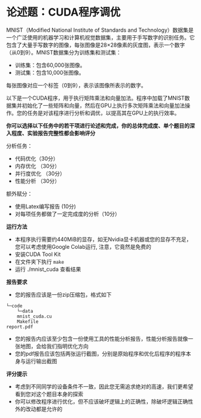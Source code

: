# 论述题：CUDA程序调优

MNIST（Modified National Institute of Standards and Technology）数据集是一个广泛使用的机器学习和计算机视觉数据集，主要用于手写数字的识别任务。它包含了大量手写数字的图像，每张图像是28×28像素的灰度图，表示一个数字（从0到9）。MNIST数据集分为训练集和测试集：

- 训练集：包含60,000张图像。
- 测试集：包含10,000张图像。

每张图像对应一个标签（0到9），表示该图像所表示的数字。

以下是一个CUDA程序，用于执行矩阵乘法和向量加法。程序中加载了MNIST数据集并初始化了一些矩阵和向量，然后在GPU上执行多次矩阵乘法和向量加法操作。您的任务是对该程序进行分析和调优，以提高其在GPU上的执行效率。

**你可以选择以下任务中的若干项进行论述和完成，你的总体完成度、单个题目的深入程度、实验报告完整性都会影响评分**

分析任务：

- 代码优化（30分）
- 内存优化 （30分）
- 并行度优化 （30分）
- 性能分析 （30分）

额外赋分：

- 使用Latex编写报告 (10分)
- 对每项任务都做了一定完成度的分析（10分）


**运行方法**

- 本程序执行需要约440MiB的显存，如无Nvidia显卡机器或您的显存不充足，您可以考虑使用Google Colab运行, 注意，它竟然是免费的
- 安装CUDA Tool Kit
- 在文件夹下执行 `make`
- 运行 ./mnist_cuda 查看结果

**报告要求**

- 您的报告应该是一份zip压缩包，格式如下
```
└─code
    └─data
    mnist_cuda.cu
    Makefile
report.pdf
```
- 您的报告内应该至少包含一份使用工具的性能分析报告，性能分析报告就像一张地图，会给我们指明优化方向
- 您的pdf报告应该包括两张运行截图，分别是原始程序和优化后程序的程序本身与运行输出截图

**评分提示**

- 考虑到不同同学的设备条件不一致，因此您无需追求绝对的高速，我们更希望看到您对这个题目本身的探索
- 你可以修改程序进行优化，但不应该破坏逻辑上的正确性，除破坏逻辑正确性外的改动都是允许的